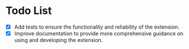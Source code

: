 # Todo List

- [x] Add tests to ensure the functionality and reliability of the extension.
- [x] Improve documentation to provide more comprehensive guidance on using and developing the extension.
